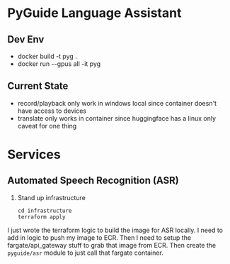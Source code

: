 # PyGuide Language Assistant

## Dev Env
- docker build -t pyg .
- docker run --gpus all -it pyg

## Current State
- record/playback only work in windows local since container doesn't have access to devices
- translate only works in container since huggingface has a linux only caveat for one thing

# Services

## Automated Speech Recognition (ASR)

1. Stand up infrastructure

    ```
    cd infrastructure
    terraform apply
    ```

I just wrote the terraform logic to build the image for ASR locally. I need to add in logic to push my image to ECR. Then I need to setup the fargate/api_gateway stuff to grab that image from ECR. Then create the `pyguide/asr` module to just call that fargate container. 